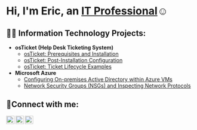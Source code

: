 <h1>Hi, I'm Eric, an <a href="https://linkedin.com/in/eric-granados-03982328">IT Professional</a>☺</h1>

<h2>👨‍💻 Information Technology Projects:</h2>

- <b>osTicket (Help Desk Ticketing System)</b>
  - [osTicket: Prerequisites and Installation](https://github.com/ericgranados/osticket-prereqs)
  - [osTicket: Post-Installation Configuration](https://github.com/ericgranados/post-install-config)
  - [osTicket: Ticket Lifecycle Examples](https://github.com/ericgranados/ticket-lifecycle)
- <b>Microsoft Azure</b>
  - [Configuring On-premises Active Directory within Azure VMs](https://github.com/ericgranados/configure-ad)
  - [Network Security Groups (NSGs) and Inspecting Network Protocols](https://github.com/ericgranados/azure-network-protocols)

<h2>🤳Connect with me:</h2>

[<img align="left" alt="Josh | Twitter" width="22px" src="https://cdn.jsdelivr.net/npm/simple-icons@v3/icons/twitter.svg" />][twitter]
[<img align="left" alt="Josh | LinkedIn" width="22px" src="https://cdn.jsdelivr.net/npm/simple-icons@v3/icons/linkedin.svg" />][linkedin]
[<img align="left" alt="Josh | Instagram" width="22px" src="https://cdn.jsdelivr.net/npm/simple-icons@v3/icons/instagram.svg" />][instagram]

[twitter]: https://twitter.com/#
[instagram]: https://www.instagram.com/#
[linkedin]: https://linkedin.com/in/#
